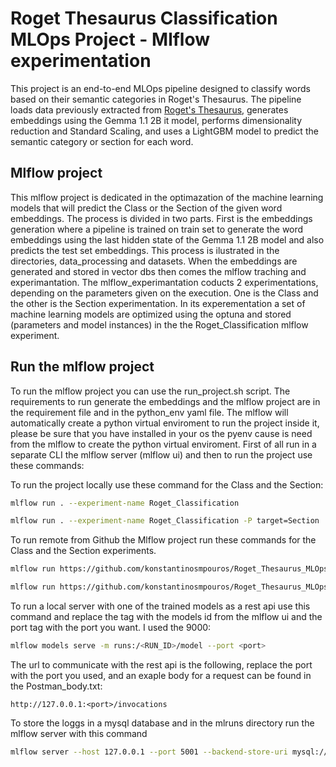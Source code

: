 # Roget Thesaurus Classification MLOps Project - Mlflow experimentation

This project is an end-to-end MLOps pipeline designed to classify words based on their semantic categories in Roget's Thesaurus.
The pipeline loads data previously extracted from [Roget's Thesaurus](https://www.gutenberg.org/cache/epub/22/pg22-images.html), generates embeddings using the Gemma 1.1 2B it model, performs dimensionality reduction and Standard Scaling, and uses a LightGBM model to predict the semantic category or section for each word.

## Mlflow project

This mlflow project is dedicated in the optimazation of the machine learning models that will predict the Class or the Section of the given word embeddings. The process is divided in two parts. First is the embeddings generation where a pipeline is trained on train set to generate the word embeddings using the last hidden state of the Gemma 1.1 2B model and also predicts the test set embeddings. This process is ilustrated in the directories, data_processing and datasets. When the embeddings are generated and stored in vector dbs then comes the mlflow traching and experimantation. The mlflow_experimantation coducts 2 experimentations, depending on the parameters given on the execution. One is the Class and the other is the Section experimentation. In its experementation a set of machine learning models are optimized using the optuna and stored (parameters and model instances) in the the Roget_Classification mlflow experiment.

## Run the mlflow project

To run the mlflow project you can use the run_project.sh script. The requirements to run generate the embeddings and the mlflow project are in the requirement file and in the python_env yaml file. The mlflow will automatically create a python virtual enviroment to run the project inside it, please be sure that you have installed in your os the pyenv cause is need from the mlflow to create the python virtual enviroment. First of all run in a separate CLI the mlflow server (mlflow ui) and then to run the project use these commands:

To run the project locally use these command for the Class and the Section:

```bash
mlflow run . --experiment-name Roget_Classification
```

```bash
mlflow run . --experiment-name Roget_Classification -P target=Section
```

To run remote from Github the Mlflow project run these commands for the Class and the Section experiments.

```bash
mlflow run https://github.com/konstantinosmpouros/Roget_Thesaurus_MLOps.git#mlflow --experiment-name Roget_Classification
```

```bash
mlflow run https://github.com/konstantinosmpouros/Roget_Thesaurus_MLOps.git#mlflow --experiment-name Roget_Classification -P target=Section
```

To run a local server with one of the trained models as a rest api use this command and replace the tag with the models id from the mlflow ui and the port tag with the port you want. I used the 9000:

```bash
mlflow models serve -m runs:/<RUN_ID>/model --port <port>
```

The url to communicate with the rest api is the following, replace the port with the port you used, and an exaple body for a request can be found in the Postman_body.txt:

```text
http://127.0.0.1:<port>/invocations
```

To store the loggs in a mysql database and in the mlruns directory run the mlflow server with this command

```bash
mlflow server --host 127.0.0.1 --port 5001 --backend-store-uri mysql://{username}:{password}@localhost/{database_name} --default-artifact-root $PWD/mlruns
```
